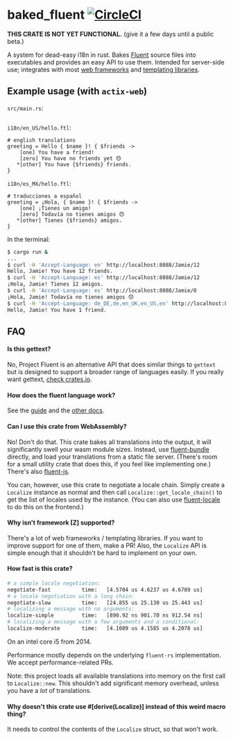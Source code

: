 # baked_fluent [![CircleCI](https://circleci.com/gh/kazimuth/baked_fluent.svg?style=svg)](https://circleci.com/gh/kazimuth/baked_fluent)

**THIS CRATE IS NOT YET FUNCTIONAL.** (give it a few days until a public beta.)

A system for dead-easy i18n in rust. Bakes [Fluent](https://projectfluent.org) source files into executables and provides an easy API to use them. Intended for server-side use; integrates with most [web frameworks](#frameworks) and [templating libraries](#templating).

## Example usage (with `actix-web`)

`src/main.rs`:

```rust

```

`i18n/en_US/hello.ftl`:

```ftl
# english translations
greeting = Hello { $name }! { $friends ->
    [one] You have a friend!
    [zero] You have no friends yet 😞
   *[other] You have {$friends} friends.
}
```

`i18n/es_MX/hello.ftl`:

```ftl
# traducciones a español
greeting = ¡Hola, { $name }! { $friends ->
    [one] ¡Tienes un amigo!
    [zero] Todavía no tienes amigos 😞
   *[other] Tienes {$friends} amigos.
}
```

In the terminal:

```sh
$ cargo run &
...
$ curl -H 'Accept-Language: en' http://localhost:8088/Jamie/12
Hello, Jamie! You have 12 friends.
$ curl -H 'Accept-Language: es' http://localhost:8088/Jamie/12
¡Hola, Jamie! Tienes 12 amigos.
$ curl -H 'Accept-Language: es' http://localhost:8088/Jamie/0
¡Hola, Jamie! Todavía no tienes amigos 😞
$ curl -H 'Accept-Language: de_DE,de,en_UK,en_US,en' http://localhost:8088/Jamie/1
Hello, Jamie! You have 1 friend.
```

## FAQ

#### Is this gettext?

No, Project Fluent is an alternative API that does similar things to `gettext` but is designed to support a broader range of languages easily. If you really want gettext, [check crates.io](https://crates.io/search?q=gettext).

#### How does the fluent language work?

See the [guide](https://projectfluent.org/fluent/guide/) and the [other docs](https://github.com/projectfluent/fluent/wiki).

#### Can I use this crate from WebAssembly?

No! Don't do that. This crate bakes all translations into the output, it will significantly swell your wasm module sizes. Instead, use [fluent-bundle](https://crates.io/crates/fluent-locale) directly, and load your translations from a static file server. (There's room for a small utility crate that does this, if you feel like implementing one.) There's also [fluent-js](https://github.com/projectfluent/fluent.js).

You can, however, use this crate to negotiate a locale chain. Simply create a `Localize` instance as normal and then call `Localize::get_locale_chain()` to get the list of locales used by the instance. (You can also use [fluent-locale](https://crates.io/crates/fluent-locale) to do this on the frontend.)

#### Why isn't framework [Z] supported?

There's a lot of web frameworks / templating libraries. If you want to improve support for one of them, make a PR! Also, the `Localize` API is simple enough that it shouldn't be hard to implement on your own.

#### How fast is this crate?

```sh
# a simple locale negotiation:
negotiate-fast          time:   [4.5704 us 4.6237 us 4.6789 us]
# a locale negotiation with a long chain:
negotiate-slow          time:   [24.855 us 25.130 us 25.443 us]
# localizing a message with no arguments:
localize-simple         time:   [890.92 ns 901.70 ns 912.54 ns]
# localizing a message with a few arguments and a conditional:
localize-moderate       time:   [4.1089 us 4.1585 us 4.2078 us]
```

On an intel core i5 from 2014.

Performance mostly depends on the underlying `fluent-rs` implementation.
We accept performance-related PRs.

Note: this project loads all available translations into memory on the first call to `Localize::new`. This shouldn't add significant memory overhead, unless you have a _lot_ of translations.

#### Why doesn't this crate use #[derive(Localize)] instead of this weird macro thing?

It needs to control the contents of the `Localize` struct, so that won't work.
